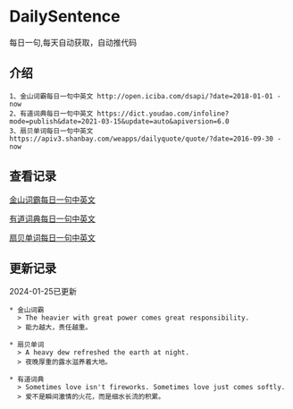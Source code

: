 # DailySentence

每日一句,每天自动获取，自动推代码

## 介绍

```
1、金山词霸每日一句中英文 http://open.iciba.com/dsapi/?date=2018-01-01 - now
2、有道词典每日一句中英文 https://dict.youdao.com/infoline?mode=publish&date=2021-03-15&update=auto&apiversion=6.0
3、扇贝单词每日一句中英文 https://apiv3.shanbay.com/weapps/dailyquote/quote/?date=2016-09-30 - now
```

## 查看记录

[金山词霸每日一句中英文](./data/iciba/)

[有道词典每日一句中英文](./data/youdao/)

[扇贝单词每日一句中英文](./data/shanbay/)

## 更新记录
2024-01-25已更新 
```
* 金山词霸
  > The heavier with great power comes great responsibility.
  > 能力越大，责任越重。

* 扇贝单词
  > A heavy dew refreshed the earth at night.
  > 夜晚厚重的露水滋养着大地。

* 有道词典
  > Sometimes love isn't fireworks. Sometimes love just comes softly.
  > 爱不是瞬间激情的火花，而是细水长流的积累。

```
